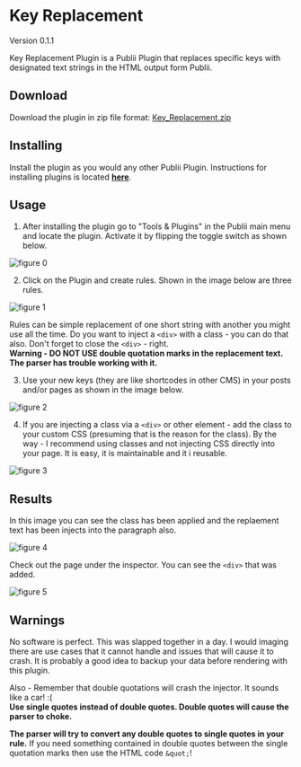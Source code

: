 # Key Replacement
Version 0.1.1

Key Replacement Plugin is a Publii Plugin that replaces specific keys with designated text strings in the HTML output form Publii.

## Download

Download the plugin in zip file format: [Key_Replacement.zip](https://github.com/bjazmoore/Key-Replacement/releases/download/0.1.0/Key.Replacement.zip)

## Installing

Install the plugin as you would any other Publii Plugin.  Instructions for installing plugins is located [**here**](https://getpublii.com/docs/plugins.html).

## Usage

1. After installing the plugin go to "Tools & Plugins" in the Publii main menu and locate the plugin.  Activate it by flipping the toggle switch as shown below.

![figure 0](https://github.com/user-attachments/assets/660adeb7-af73-48d8-9463-f7c219d54c12)

2. Click on the Plugin and create rules.  Shown in the image below are three rules.

![figure 1](https://github.com/user-attachments/assets/6fefccb9-bb9c-414d-b95d-03e09fe38efd)

Rules can be simple replacement of one short string with another you might use all the time.  Do you want to inject a `<div>` with a class - you can do that also.  Don't forget to close the `<div>` - right.  
**Warning - DO NOT USE double quotation marks in the replacement text.  The parser has trouble working with it.**

3. Use your new keys (they are like shortcodes in other CMS) in your posts and/or pages as shown in the image below.

![figure 2](https://github.com/user-attachments/assets/058543db-8bdd-4f82-8b21-207add902e6b)

4. If you are injecting a class via a `<div>` or other element - add the class to your custom CSS (presuming that is the reason for the class).  By the way - I recommend using classes and not injecting CSS directly into your page.  It is easy, it is maintainable and it i reusable.

![figure 3](https://github.com/user-attachments/assets/0571f27f-dfa3-47dc-9ab2-d1a22b128f6b)

## Results

In this image you can see the class has been applied and the replaement text has been injects into the paragraph also.

![figure 4](https://github.com/user-attachments/assets/83137528-2558-4690-b455-f155cedbfd5c)

Check out the page under the inspector.  You can see the `<div>` that was added.

![figure 5](https://github.com/user-attachments/assets/28b81d77-b05e-4776-8e50-c18d788fb239)

## Warnings

No software is perfect.  This was slapped together in a day.  I would imaging there are use cases that it cannot handle and issues that will cause it to crash.  It is probably a good idea to backup your data before rendering with this plugin.  

Also - Remember that double quotations will crash the injector.  It sounds like a car! :(  
**Use single quotes instead of double quotes.  Double quotes will cause the parser to choke.**

**The parser will try to convert any double quotes to single quotes in your rule.**  If you need something contained in double quotes between the single quotation marks then use the HTML code `&quot;`!
